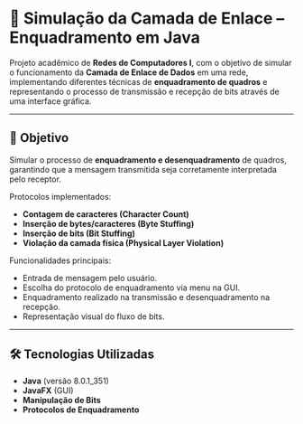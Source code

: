 # 🔗 Simulação da Camada de Enlace – Enquadramento em Java

Projeto acadêmico de **Redes de Computadores I**, com o objetivo de simular o funcionamento da **Camada de Enlace de Dados** em uma rede, implementando diferentes técnicas de **enquadramento de quadros** e representando o processo de transmissão e recepção de bits através de uma interface gráfica.

---

## 🎯 Objetivo

Simular o processo de **enquadramento e desenquadramento** de quadros, garantindo que a mensagem transmitida seja corretamente interpretada pelo receptor.  

Protocolos implementados:

- **Contagem de caracteres (Character Count)**  
- **Inserção de bytes/caracteres (Byte Stuffing)**  
- **Inserção de bits (Bit Stuffing)**  
- **Violação da camada física (Physical Layer Violation)**  

Funcionalidades principais:

- Entrada de mensagem pelo usuário.  
- Escolha do protocolo de enquadramento via menu na GUI.  
- Enquadramento realizado na transmissão e desenquadramento na recepção.  
- Representação visual do fluxo de bits.  

---

## 🛠️ Tecnologias Utilizadas

- **Java** (versão 8.0.1_351)  
- **JavaFX** (GUI)  
- **Manipulação de Bits**  
- **Protocolos de Enquadramento**


